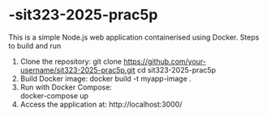 ﻿# -sit323-2025-prac5p
This is a simple Node.js web application containerised using Docker.
Steps to build and run

1. Clone the repository:
   git clone https://github.com/your-username/sit323-2025-prac5p.git cd sit323-2025-prac5p 
2. Build Docker image:
   docker build -t myapp-image .
3. Run with Docker Compose:\
   docker-compose up
4. Access the application at:
   http://localhost:3000/
